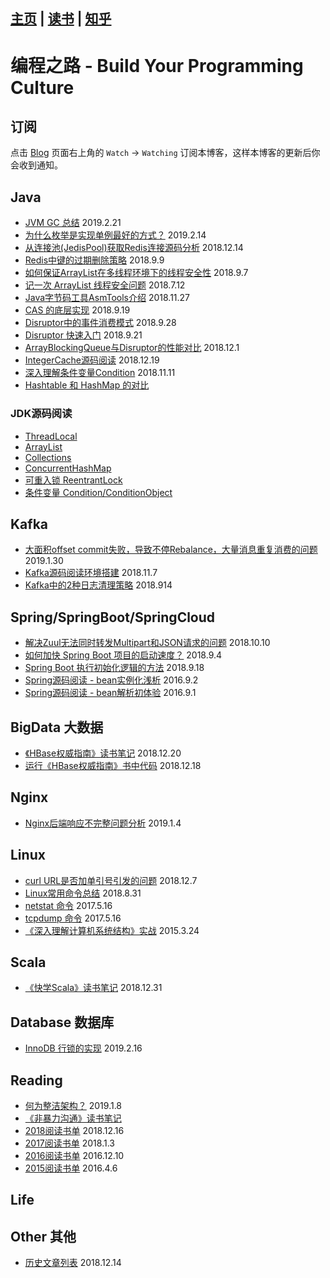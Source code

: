 [主页](https://github.com/vonzhou/Blog)  | [读书](https://github.com/vonzhou/Blog/blob/master/Contents/Reading/readings.md)  | [知乎](https://www.zhihu.com/people/vonzhou) 
---
# 编程之路 - Build Your Programming Culture

## 订阅

点击 [Blog](https://github.com/vonzhou/Blog) 页面右上角的 `Watch` ->  `Watching` 订阅本博客，这样本博客的更新后你会收到通知。



## Java

* [JVM GC 总结](https://github.com/vonzhou/learning-java/blob/master/src/javavirtualmachine/gc/GC.md) 2019.2.21
* [为什么枚举是实现单例最好的方式？](https://github.com/vonzhou/learning-java/blob/master/src/lang/enumsingleton/Enum.md)  2019.2.14
* [从连接池(JedisPool)获取Redis连接源码分析](https://github.com/vonzhou/learning-java/tree/master/src/framework/redis/jedispoolget) 2018.12.14
* [Redis中键的过期删除策略](https://github.com/vonzhou/learning-java/blob/master/src/framework/redis/redisexpire/) 2018.9.9
* [如何保证ArrayList在多线程环境下的线程安全性](https://github.com/vonzhou/learning-java/tree/master/src/collection/arraylistthreadsafe2) 2018.9.7
* [记一次 ArrayList 线程安全问题](https://github.com/vonzhou/learning-java/tree/master/src/collection/arraylistthreadsafe) 2018.7.12
* [Java字节码工具AsmTools介绍](https://github.com/vonzhou/learning-java/tree/master/src/framework/asmtools) 2018.11.27
* [CAS 的底层实现](https://github.com/vonzhou/learning-java/tree/master/src/concurrent/cas) 2018.9.19
* [Disruptor中的事件消费模式](https://github.com/vonzhou/learning-java/tree/master/src/framework/disruptor)  2018.9.28
* [Disruptor 快速入门](https://github.com/vonzhou/learning-java/blob/master/src/framework/disruptor/DisruptorHello.md)  2018.9.21
* [ArrayBlockingQueue与Disruptor的性能对比](https://github.com/vonzhou/learning-java/tree/master/src/framework/disruptor/threadpoolvsdisruptor)   2018.12.1
* [IntegerCache源码阅读](https://github.com/vonzhou/learning-java/blob/master/src/lang/IntegerCache.md) 2018.12.19
* [深入理解条件变量Condition](https://github.com/vonzhou/learning-java/blob/master/src/concurrent/%E6%B7%B1%E5%85%A5%E7%90%86%E8%A7%A3%E6%9D%A1%E4%BB%B6%E5%8F%98%E9%87%8FCondition.md) 2018.11.11
* [Hashtable 和 HashMap 的对比](https://github.com/vonzhou/learning-java/blob/master/src/collection/HashtableVsHashMap.md)


### JDK源码阅读

* [ThreadLocal](https://github.com/vonzhou/learning-java/blob/master/src/lang/ThreadLocal.md)
* [ArrayList](https://github.com/vonzhou/learning-java/blob/master/src/collection/ArrayList.md)
* [Collections](https://github.com/vonzhou/learning-java/blob/master/src/collection/Collections.md)
* [ConcurrentHashMap](https://github.com/vonzhou/learning-java/blob/master/src/collection/ConcurrentHashMap.md)
* [可重入锁 ReentrantLock](https://github.com/vonzhou/learning-java/blob/master/src/concurrent/ReentrantLock.md)  
* [条件变量 Condition/ConditionObject](https://github.com/vonzhou/learning-java/blob/master/src/concurrent/%E6%B7%B1%E5%85%A5%E7%90%86%E8%A7%A3%E6%9D%A1%E4%BB%B6%E5%8F%98%E9%87%8FCondition.md#condition-%E5%AE%9E%E7%8E%B0%E5%88%86%E6%9E%90)


## Kafka

* [大面积offset commit失败，导致不停Rebalance，大量消息重复消费的问题](https://github.com/vonzhou/learning-java/blob/master/src/framework/kafka/rebalancejitter/README.md) 2019.1.30
* [Kafka源码阅读环境搭建](https://github.com/vonzhou/Blog/blob/master/Contents/BigData/kafka-source-begin.md)  2018.11.7
* [Kafka中的2种日志清理策略](https://github.com/vonzhou/Blog/blob/master/Contents/BigData/kafka-cleanup-policy.md) 2018.914


## Spring/SpringBoot/SpringCloud

* [解决Zuul无法同时转发Multipart和JSON请求的问题](https://github.com/vonzhou/Blog/blob/master/Contents/Spring/zuul-forward-multipart-and-json.md)  2018.10.10
* [如何加快 Spring Boot 项目的启动速度？](https://github.com/vonzhou/Blog/blob/master/Contents/Spring/spring-boot-speedup.md) 2018.9.4
* [Spring Boot 执行初始化逻辑的方法](https://github.com/vonzhou/spring-boot-examples/tree/master/spring-boot-init-method)  2018.9.18
* [Spring源码阅读 - bean实例化浅析](https://github.com/vonzhou/learning-spring/blob/master/sourcereading/bean%E5%AE%9E%E4%BE%8B%E5%8C%96%E6%B5%85%E6%9E%90.md) 2016.9.2
* [Spring源码阅读 - bean解析初体验](https://github.com/vonzhou/learning-spring/blob/master/sourcereading/bean%E8%A7%A3%E6%9E%90%E5%88%9D%E4%BD%93%E9%AA%8C.md)  2016.9.1


## BigData 大数据

* [《HBase权威指南》读书笔记](https://github.com/vonzhou/Blog/blob/master/Contents/BigData/hbase-definitive.md) 2018.12.20
* [运行《HBase权威指南》书中代码](https://github.com/vonzhou/hbase-book#%E8%BF%90%E8%A1%8Chbase%E6%9D%83%E5%A8%81%E6%8C%87%E5%8D%97%E4%B9%A6%E4%B8%AD%E4%BB%A3%E7%A0%81) 2018.12.18

## Nginx

* [Nginx后端响应不完整问题分析](https://github.com/vonzhou/Blog/blob/master/Contents/Nginx/nginx-temp-file.md)  2019.1.4

## Linux

* [curl URL是否加单引号引发的问题](https://github.com/vonzhou/Blog/blob/master/Contents/Linux/curl/singlequote/curl-single-quote.md) 2018.12.7
* [Linux常用命令总结](https://github.com/vonzhou/Blog/blob/master/Contents/Linux/linux-commands.md)   2018.8.31
* [netstat 命令](https://github.com/vonzhou/Blog/tree/master/Contents/Linux/netstat)  2017.5.16
* [tcpdump 命令](https://github.com/vonzhou/Blog/tree/master/Contents/Linux/tcpdump)  2017.5.16
* [《深入理解计算机系统结构》实战](https://github.com/vonzhou/CSAPP)   2015.3.24


## Scala

* [《快学Scala》读书笔记](https://github.com/vonzhou/ScalaImpatient#%E5%BF%AB%E5%AD%A6scala%E8%AF%BB%E4%B9%A6%E7%AC%94%E8%AE%B0)  2018.12.31


## Database 数据库

* [InnoDB 行锁的实现](https://github.com/vonzhou/Blog/blob/master/Contents/Database/innodb-row-lock) 2019.2.16

## Reading

* [何为整洁架构？](https://github.com/vonzhou/Blog/blob/master/Contents/Reading/cleanarch/clean-arch.md) 2019.1.8
* [《非暴力沟通》读书笔记](https://github.com/vonzhou/Blog/blob/master/Contents/Reading/nonviolent-communication.md)
* [2018阅读书单](https://github.com/vonzhou/Blog/blob/master/Contents/Reading/2018-read-book.md)  2018.12.16
* [2017阅读书单](https://github.com/vonzhou/Blog/blob/master/Contents/Reading/2017-read-book.md) 2018.1.3
* [2016阅读书单](https://github.com/vonzhou/Blog/blob/master/Contents/Reading/2016-read-book.md) 2016.12.10
* [2015阅读书单](https://github.com/vonzhou/Blog/blob/master/Contents/Reading/2015%E9%98%85%E8%AF%BB%E4%B9%A6%E5%8D%95.md)  2016.4.6



## Life

## Other 其他

* [历史文章列表](https://github.com/vonzhou/Blog/blob/master/Contents/Other/history-blogs.md)  2018.12.14









